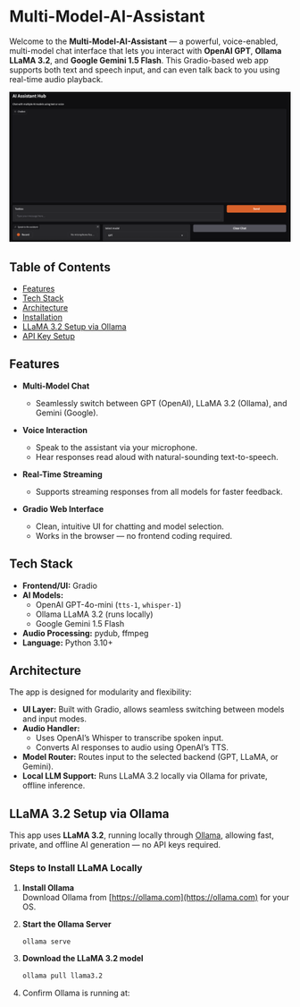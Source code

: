 # Multi-Model-AI-Assistant

Welcome to the **Multi-Model-AI-Assistant** — a powerful, voice-enabled, multi-model chat interface that lets you interact with **OpenAI GPT**, **Ollama LLaMA 3.2**, and **Google Gemini 1.5 Flash**. This Gradio-based web app supports both text and speech input, and can even talk back to you using real-time audio playback.

![Screenshot](assets/screenshot.png)

## Table of Contents

- [Features](#features)
- [Tech Stack](#tech-stack)
- [Architecture](#architecture)
- [Installation](#installation)
- [LLaMA 3.2 Setup via Ollama](#llama-32-setup-via-ollama)
- [API Key Setup](#api-key-setup)

## Features

- **Multi-Model Chat**
  - Seamlessly switch between GPT (OpenAI), LLaMA 3.2 (Ollama), and Gemini (Google).
  
- **Voice Interaction**
  - Speak to the assistant via your microphone.
  - Hear responses read aloud with natural-sounding text-to-speech.

- **Real-Time Streaming**
  - Supports streaming responses from all models for faster feedback.

- **Gradio Web Interface**
  - Clean, intuitive UI for chatting and model selection.
  - Works in the browser — no frontend coding required.

## Tech Stack

- **Frontend/UI:** Gradio
- **AI Models:**
  - OpenAI GPT-4o-mini (`tts-1`, `whisper-1`)
  - Ollama LLaMA 3.2 (runs locally)
  - Google Gemini 1.5 Flash
- **Audio Processing:** pydub, ffmpeg
- **Language:** Python 3.10+

## Architecture

The app is designed for modularity and flexibility:

- **UI Layer:** Built with Gradio, allows seamless switching between models and input modes.
- **Audio Handler:**
  - Uses OpenAI’s Whisper to transcribe spoken input.
  - Converts AI responses to audio using OpenAI’s TTS.
- **Model Router:** Routes input to the selected backend (GPT, LLaMA, or Gemini).
- **Local LLM Support:** Runs LLaMA 3.2 locally via Ollama for private, offline inference.

## LLaMA 3.2 Setup via Ollama

This app uses **LLaMA 3.2**, running locally through [Ollama](https://ollama.com), allowing fast, private, and offline AI generation — no API keys required.

### Steps to Install LLaMA Locally

1. **Install Ollama**  
   Download Ollama from [https://ollama.com](https://ollama.com) for your OS.

2. **Start the Ollama Server**

   ```bash
   ollama serve
   ```
   
3. **Download the LLaMA 3.2 model**
   ```bash
   ollama pull llama3.2
   ```

4. Confirm Ollama is running at:
   [](http://localhost:11434)
   
